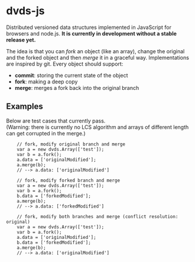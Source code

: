 # dvds-js

Distributed versioned data structures implemented in JavaScript for browsers and node.js.
__It is currently in development without a stable release yet.__

The idea is that you can _fork_ an object (like an array), change the original and the forked object and then _merge_ it in a graceful way. Implementations are inspired by git. Every object should support:

* __commit__: storing the current state of the object
* __fork__: making a deep copy
* __merge__: merges a fork back into the original branch



## Examples

Below are test cases that currently pass.  
(Warning: there is currently no LCS algorithm and arrays of different length can get corrupted in the merge.)

```
    // fork, modify original branch and merge
    var a = new dvds.Array(['test']);
    var b = a.fork();
    a.data = ['originalModified'];
    a.merge(b);
    // --> a.data: ['originalModified']

    // fork, modify forked branch and merge
    var a = new dvds.Array(['test']);
    var b = a.fork();
    b.data = ['forkedModified'];
    a.merge(b);
    // --> a.data: ['forkedModified']

    // fork, modify both branches and merge (conflict resolution: original)
    var a = new dvds.Array(['test']);
    var b = a.fork();
    a.data = ['originalModified'];
    b.data = ['forkedModified'];
    a.merge(b);
    // --> a.data: ['originalModified']
```
